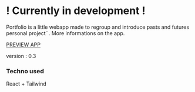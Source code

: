 # ! Currently in development !

Portfolio is a little webapp made to regroup and introduce pasts and futures personal project¨. More informations on the app.

[PREVIEW APP](https://jblngithub.github.io/portfolio/)

version : 0.3

### Techno used

React + Tailwind